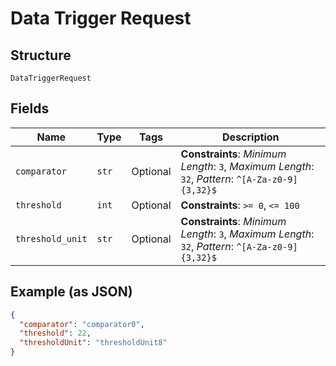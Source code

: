 
# Data Trigger Request

## Structure

`DataTriggerRequest`

## Fields

| Name | Type | Tags | Description |
|  --- | --- | --- | --- |
| `comparator` | `str` | Optional | **Constraints**: *Minimum Length*: `3`, *Maximum Length*: `32`, *Pattern*: `^[A-Za-z0-9]{3,32}$` |
| `threshold` | `int` | Optional | **Constraints**: `>= 0`, `<= 100` |
| `threshold_unit` | `str` | Optional | **Constraints**: *Minimum Length*: `3`, *Maximum Length*: `32`, *Pattern*: `^[A-Za-z0-9]{3,32}$` |

## Example (as JSON)

```json
{
  "comparator": "comparator0",
  "threshold": 22,
  "thresholdUnit": "thresholdUnit8"
}
```

